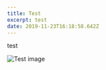 ```yaml
---
title: Test
excerpt: test
date: 2019-11-23T16:18:58.642Z
---
```

test

![](/uploads/screenshot-from-2019-11-11-21-24-47.png "Test image")
